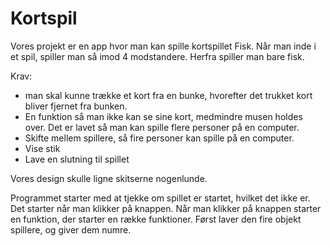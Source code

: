 # Kortspil

Vores projekt er en app hvor man kan spille kortspillet Fisk. Når man inde i et spil, spiller man så imod 4 modstandere. Herfra spiller man bare fisk.

Krav:
- man skal kunne trække et kort fra en bunke, hvorefter det trukket kort bliver fjernet fra bunken.
- En funktion så man ikke kan se sine kort, medmindre musen holdes over. Det er lavet så man kan spille flere personer på en computer.
- Skifte mellem spillere, så fire personer kan spille på en computer.
- Vise stik
- Lave en slutning til spillet

Vores design skulle ligne skitserne nogenlunde.

Programmet starter med at tjekke om spillet er startet, hvilket det ikke er. Det starter når man klikker på knappen. Når man klikker på knappen starter en funktion, der starter en række funktioner. Først laver den fire objekt spillere, og giver dem numre. 

